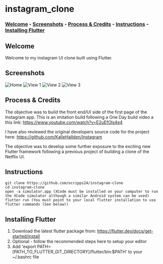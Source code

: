 # instagram_clone

### [Welcome](#welcome) - [Screenshots](#screenshots) - [Process & Credits](#process--credits) - [Instructions](#instructions) - [Installing Flutter](#installing-flutter)

## Welcome

Welcome to my instagram UI clone built using Flutter. 

## Screenshots

![Home](screenshots/instagram_1.png)
![View 1](screenshots/instagram_2.png)
![View 2](screenshots/instagram_3.png)
![View 3](screenshots/instagram_4.png)

## Process & Credits
The objective was to build the front end/UI side of the first page of the Instagram app. This is an imitation build following a One Day build video a this link: https://www.youtube.com/watch?v=E2uEfOls4e4

I have also reviewed the original developers source code for the project here: https://github.com/KalleHallden/Instagram 

The objective was to develop some further exposure to the exciting new Flutter framework following a previous project of building a clone of the Netflix UI. 

## Instructions

```
git clone https://github.com/ocripps24/instagram-clone
cd instagram-clone
open -a simulator.app (XCode must be installed on your computer to run the XCode simulator although a similar Android system can be used)
flutter run (You must point to your local flutter installation to use flutter commands (See below))
```

## Installing Flutter

1. Download the latest flutter package from: https://flutter.dev/docs/get-started/install
2. Optional - follow the recommended steps here to setup your editor
3. Add 'export PATH=[PATH_TO_FLUTTER_GIT_DIRECTORY]/flutter/bin:$PATH' to your ~/.bashrc file
